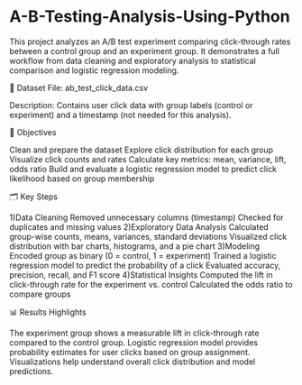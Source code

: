 # A-B-Testing-Analysis-Using-Python
This project analyzes an A/B test experiment comparing click-through rates between a control group and an experiment group. It demonstrates a full workflow from data cleaning and exploratory analysis to statistical comparison and logistic regression modeling.

📂 Dataset
File: ab_test_click_data.csv

Description: Contains user click data with group labels (control or experiment) and a timestamp (not needed for this analysis).

🔑 Objectives

Clean and prepare the dataset
Explore click distribution for each group
Visualize click counts and rates
Calculate key metrics: mean, variance, lift, odds ratio
Build and evaluate a logistic regression model to predict click likelihood based on group membership

🗂️ Key Steps

1)Data Cleaning
Removed unnecessary columns (timestamp)
Checked for duplicates and missing values
2)Exploratory Data Analysis
Calculated group-wise counts, means, variances, standard deviations
Visualized click distribution with bar charts, histograms, and a pie chart
3)Modeling
Encoded group as binary (0 = control, 1 = experiment)
Trained a logistic regression model to predict the probability of a click
Evaluated accuracy, precision, recall, and F1 score
4)Statistical Insights
Computed the lift in click-through rate for the experiment vs. control
Calculated the odds ratio to compare groups

📊 Results Highlights

The experiment group shows a measurable lift in click-through rate compared to the control group.
Logistic regression model provides probability estimates for user clicks based on group assignment.
Visualizations help understand overall click distribution and model predictions.
